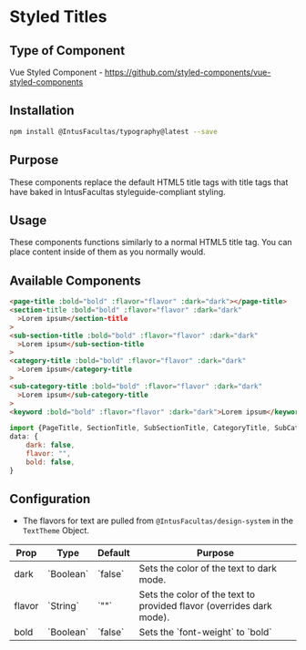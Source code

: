 # Styled Titles

## Type of Component

Vue Styled Component - https://github.com/styled-components/vue-styled-components

## Installation

```bash
npm install @IntusFacultas/typography@latest --save
```

## Purpose

These components replace the default HTML5 title tags with title tags that have baked in IntusFacultas styleguide-compliant styling.

## Usage

These components functions similarly to a normal HTML5 title tag. You can place content inside of them as you normally would.

## Available Components

```html
<page-title :bold="bold" :flavor="flavor" :dark="dark"></page-title>
<section-title :bold="bold" :flavor="flavor" :dark="dark"
  >Lorem ipsum</section-title
>
<sub-section-title :bold="bold" :flavor="flavor" :dark="dark"
  >Lorem ipsum</sub-section-title
>
<category-title :bold="bold" :flavor="flavor" :dark="dark"
  >Lorem ipsum</category-title
>
<sub-category-title :bold="bold" :flavor="flavor" :dark="dark"
  >Lorem ipsum</sub-category-title
>
<keyword :bold="bold" :flavor="flavor" :dark="dark">Lorem ipsum</keyword>
```

```javascript
import {PageTitle, SectionTitle, SubSectionTitle, CategoryTitle, SubCategoryTitle, Keyword} from "@IntusFacultas/typography";
data: {
    dark: false,
    flavor: "",
    bold: false,
}
```

## Configuration

- The flavors for text are pulled from `@IntusFacultas/design-system` in the `TextTheme` Object.

<table>
    <thead>
        <tr>
            <th>Prop</th>
            <th>Type</th>
            <th>Default</th>
            <th>Purpose</th>
        </tr>
    </thead>
    <tbody>
        <tr>
            <td>dark</td>
            <td>`Boolean`</td>
            <td>`false`</td>
            <td>Sets the color of the text to dark mode.</td>
        </tr>
        <tr>
            <td>flavor</td>
            <td>`String`</td>
            <td>`""`</td>
            <td>Sets the color of the text to provided flavor (overrides dark mode).</td>
        </tr>
        <tr>
            <td>bold</td>
            <td>`Boolean`</td>
            <td>`false`</td>
            <td>Sets the `font-weight` to `bold`</td>
        </tr>
    </tbody>
</table>
